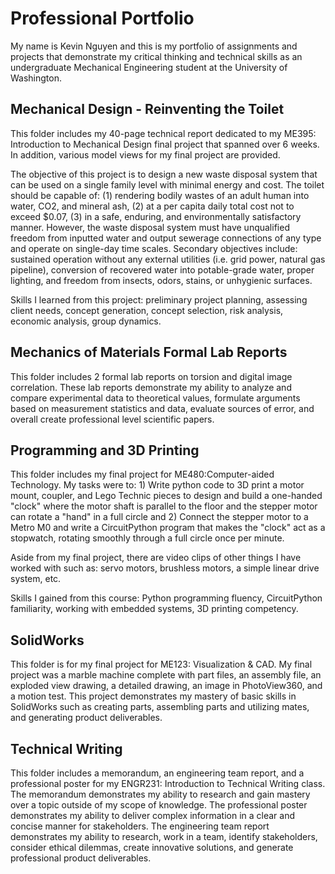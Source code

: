 # Professional Portfolio
My name is Kevin Nguyen and this is my portfolio of assignments and projects that demonstrate my critical thinking and technical skills as an undergraduate Mechanical Engineering student at the University of Washington.

## Mechanical Design - Reinventing the Toilet
This folder includes my 40-page technical report dedicated to my ME395: Introduction to Mechanical Design final project that spanned over 6 weeks. In addition, various model views for my final project are provided.

The objective of this project is to design a new waste disposal system that can be used on a single family level with minimal energy and cost. The toilet should be capable of: (1) rendering bodily wastes of an adult human into water, CO2, and mineral ash, (2) at a per capita daily total cost not to exceed $0.07, (3) in a safe, enduring, and environmentally satisfactory manner. However, the waste disposal system must have unqualified freedom from inputted water and output sewerage connections of any type and operate on single-day time scales. Secondary objectives include: sustained operation without any external utilities (i.e. grid power, natural gas pipeline), conversion of recovered water into potable-grade water, proper lighting, and freedom from insects, odors, stains, or unhygienic surfaces.

Skills I learned from this project: preliminary project planning, assessing client needs, concept generation, concept selection, risk analysis, economic analysis, group dynamics.

## Mechanics of Materials Formal Lab Reports 
This folder includes 2 formal lab reports on torsion and digital image correlation. These lab reports demonstrate my ability to analyze and compare experimental data to theoretical values, formulate arguments based on measurement statistics and data, evaluate sources of error, and overall create professional level scientific papers.

## Programming and 3D Printing
This folder includes my final project for ME480:Computer-aided Technology. My tasks were to: 1) Write python code to 3D print a motor mount, coupler, and Lego Technic pieces to design and build a one-handed "clock" where the motor shaft is parallel to the floor and the stepper motor can rotate a "hand" in a full circle and 2) Connect the stepper motor to a Metro M0 and write a CircuitPython program that makes the "clock" act as a stopwatch, rotating smoothly through a full circle once per minute.

Aside from my final project, there are video clips of other things I have worked with such as: servo motors, brushless motors, a simple linear drive system, etc.

Skills I gained from this course: Python programming fluency, CircuitPython familiarity, working with embedded systems, 3D printing competency.

## SolidWorks
This folder is for my final project for ME123: Visualization & CAD. My final project was a marble machine complete with part files, an assembly file, an exploded view drawing, a detailed drawing, an image in PhotoView360, and a motion test. This project demonstrates my mastery of basic skills in SolidWorks such as creating parts, assembling parts and utilizing mates, and generating product deliverables.

## Technical Writing
This folder includes a memorandum, an engineering team report, and a professional poster for my ENGR231: Introduction to Technical Writing class. The memorandum demonstrates my ability to research and gain mastery over a topic outside of my scope of knowledge. The professional poster demonstrates my ability to deliver complex information in a clear and concise manner for stakeholders. The engineering team report demonstrates my ability to research, work in a team, identify stakeholders, consider ethical dilemmas,  create innovative solutions, and generate professional product deliverables. 




